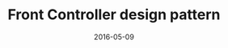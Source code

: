 ---
layout: post
title:  "Front Controller design pattern"
date:   2016-05-09
categories: blog
tags: java
---